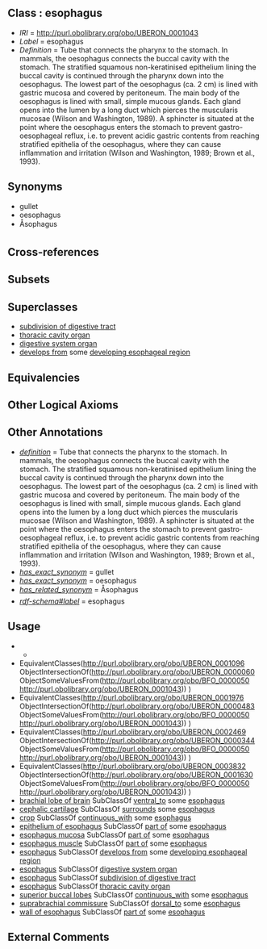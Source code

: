 
## Class : esophagus

 * *IRI* = http://purl.obolibrary.org/obo/UBERON_0001043
 * *Label* = esophagus
 * *Definition* = Tube that connects the pharynx to the stomach. In mammals, the oesophagus connects the buccal cavity with the stomach. The stratified squamous non-keratinised epithelium lining the buccal cavity is continued through the pharynx down into the oesophagus. The lowest part of the oesophagus (ca. 2 cm) is lined with gastric mucosa and covered by peritoneum. The main body of the oesophagus is lined with small, simple mucous glands. Each gland opens into the lumen by a long duct which pierces the muscularis mucosae (Wilson and Washington, 1989). A sphincter is situated at the point where the oesophagus enters the stomach to prevent gastro-oesophageal reflux, i.e. to prevent acidic gastric contents from reaching stratified epithelia of the oesophagus, where they can cause inflammation and irritation (Wilson and Washington, 1989; Brown et al., 1993).

## Synonyms

 * gullet
 * oesophagus
 * Åsophagus

## Cross-references


## Subsets


## Superclasses

 * [subdivision of digestive tract](../../UBERON/21/UBERON_0004921.md)
 * [thoracic cavity organ](../../UBERON/78/UBERON_0005178.md)
 * [digestive system organ](../../UBERON/65/UBERON_0013765.md)
 * [develops from](../../RO/02/RO_0002202.md) some [developing esophageal region](../../UBERON/43/UBERON_0009143.md)

## Equivalencies


## Other Logical Axioms


## Other Annotations

 * *[definition](../../IAO/15/IAO_0000115.md)* = Tube that connects the pharynx to the stomach. In mammals, the oesophagus connects the buccal cavity with the stomach. The stratified squamous non-keratinised epithelium lining the buccal cavity is continued through the pharynx down into the oesophagus. The lowest part of the oesophagus (ca. 2 cm) is lined with gastric mucosa and covered by peritoneum. The main body of the oesophagus is lined with small, simple mucous glands. Each gland opens into the lumen by a long duct which pierces the muscularis mucosae (Wilson and Washington, 1989). A sphincter is situated at the point where the oesophagus enters the stomach to prevent gastro-oesophageal reflux, i.e. to prevent acidic gastric contents from reaching stratified epithelia of the oesophagus, where they can cause inflammation and irritation (Wilson and Washington, 1989; Brown et al., 1993).
 * *[has_exact_synonym](../../ym/oboInOwl#hasExactSynonym.md)* = gullet
 * *[has_exact_synonym](../../ym/oboInOwl#hasExactSynonym.md)* = oesophagus
 * *[has_related_synonym](../../ym/oboInOwl#hasRelatedSynonym.md)* = Åsophagus
 * *[rdf-schema#label](../../el/rdf-schema#label.md)* = esophagus

## Usage

 * -
 * EquivalentClasses(<http://purl.obolibrary.org/obo/UBERON_0001096> ObjectIntersectionOf(<http://purl.obolibrary.org/obo/UBERON_0000060> ObjectSomeValuesFrom(<http://purl.obolibrary.org/obo/BFO_0000050> <http://purl.obolibrary.org/obo/UBERON_0001043>)) )
 * EquivalentClasses(<http://purl.obolibrary.org/obo/UBERON_0001976> ObjectIntersectionOf(<http://purl.obolibrary.org/obo/UBERON_0000483> ObjectSomeValuesFrom(<http://purl.obolibrary.org/obo/BFO_0000050> <http://purl.obolibrary.org/obo/UBERON_0001043>)) )
 * EquivalentClasses(<http://purl.obolibrary.org/obo/UBERON_0002469> ObjectIntersectionOf(<http://purl.obolibrary.org/obo/UBERON_0000344> ObjectSomeValuesFrom(<http://purl.obolibrary.org/obo/BFO_0000050> <http://purl.obolibrary.org/obo/UBERON_0001043>)) )
 * EquivalentClasses(<http://purl.obolibrary.org/obo/UBERON_0003832> ObjectIntersectionOf(<http://purl.obolibrary.org/obo/UBERON_0001630> ObjectSomeValuesFrom(<http://purl.obolibrary.org/obo/BFO_0000050> <http://purl.obolibrary.org/obo/UBERON_0001043>)) )
 * [brachial lobe of brain](../../CEPH/30/CEPH_0000030.md) SubClassOf [ventral_to](../../ceph#ventral/to/ceph#ventral_to.md) some [esophagus](../../UBERON/43/UBERON_0001043.md)
 * [cephalic cartilage](../../CEPH/56/CEPH_0000056.md) SubClassOf [surrounds](../../ds/ceph#surrounds.md) some [esophagus](../../UBERON/43/UBERON_0001043.md)
 * [crop](../../CEPH/78/CEPH_0000078.md) SubClassOf [continuous_with](../../ceph#continuous/th/ceph#continuous_with.md) some [esophagus](../../UBERON/43/UBERON_0001043.md)
 * [epithelium of esophagus](../../UBERON/76/UBERON_0001976.md) SubClassOf [part of](../../BFO/50/BFO_0000050.md) some [esophagus](../../UBERON/43/UBERON_0001043.md)
 * [esophagus mucosa](../../UBERON/69/UBERON_0002469.md) SubClassOf [part of](../../BFO/50/BFO_0000050.md) some [esophagus](../../UBERON/43/UBERON_0001043.md)
 * [esophagus muscle](../../UBERON/32/UBERON_0003832.md) SubClassOf [part of](../../BFO/50/BFO_0000050.md) some [esophagus](../../UBERON/43/UBERON_0001043.md)
 * [esophagus](../../UBERON/43/UBERON_0001043.md) SubClassOf [develops from](../../RO/02/RO_0002202.md) some [developing esophageal region](../../UBERON/43/UBERON_0009143.md)
 * [esophagus](../../UBERON/43/UBERON_0001043.md) SubClassOf [digestive system organ](../../UBERON/65/UBERON_0013765.md)
 * [esophagus](../../UBERON/43/UBERON_0001043.md) SubClassOf [subdivision of digestive tract](../../UBERON/21/UBERON_0004921.md)
 * [esophagus](../../UBERON/43/UBERON_0001043.md) SubClassOf [thoracic cavity organ](../../UBERON/78/UBERON_0005178.md)
 * [superior buccal lobes](../../CEPH/52/CEPH_0000252.md) SubClassOf [continuous_with](../../ceph#continuous/th/ceph#continuous_with.md) some [esophagus](../../UBERON/43/UBERON_0001043.md)
 * [suprabrachial commissure](../../CEPH/54/CEPH_0000254.md) SubClassOf [dorsal_to](../../ceph#dorsal/to/ceph#dorsal_to.md) some [esophagus](../../UBERON/43/UBERON_0001043.md)
 * [wall of esophagus](../../UBERON/96/UBERON_0001096.md) SubClassOf [part of](../../BFO/50/BFO_0000050.md) some [esophagus](../../UBERON/43/UBERON_0001043.md)

## External Comments


